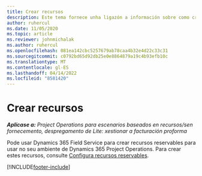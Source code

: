 ```yaml
---
title: Crear recursos
description: Este tema fornece unha ligazón a información sobre como crear recursos reservables.
author: ruhercul
ms.date: 11/05/2020
ms.topic: article
ms.reviewer: johnmichalak
ms.author: ruhercul
ms.openlocfilehash: 081ea142cbc5257679ab78caa4b32e4d22c33c31
ms.sourcegitcommit: c0792bd65d92db25e0e8864879a19c4b93efb10c
ms.translationtype: MT
ms.contentlocale: gl-ES
ms.lasthandoff: 04/14/2022
ms.locfileid: "8581420"
---
```

# <a name="create-resources"></a>Crear recursos

_**Aplícase a:** Project Operations para escenarios baseados en recursos/sen fornecemento, despregamento de Lite: xestionar a facturación proforma_

Pode usar Dynamics 365 Field Service para crear recursos reservables para usar no seu ambiente de Dynamics 365 Project Operations. Para crear estes recursos, consulte [Configura recursos reservables](/dynamics365/field-service/set-up-bookable-resources).


[!INCLUDE[footer-include](../includes/footer-banner.md)]